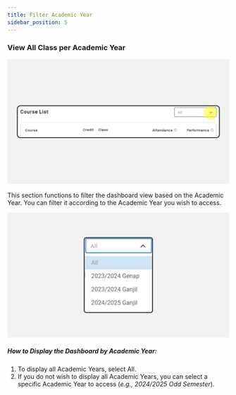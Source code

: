 ```yaml
---
title: Filter Academic Year
sidebar_position: 5
---
```

### View All Class per Academic Year

![](/img/degree-lecture-filter-ay-3.jpg)

This section functions to filter the dashboard view based on the Academic Year. You can filter it according to the Academic Year you wish to access.

![](/img/degree-lecture-filter-ay-2.jpg)

##### **How to Display the Dashboard by Academic Year:**

1. To display all Academic Years, select All.
2. If you do not wish to display all Academic Years, you can select a specific Academic Year to access (*e.g., 2024/2025 Odd Semester*).

